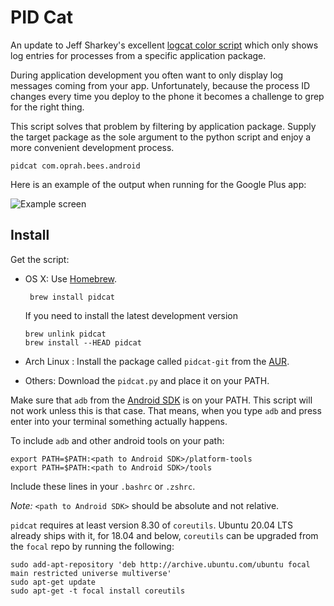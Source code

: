 PID Cat
=======

An update to Jeff Sharkey's excellent [logcat color script][1] which only shows
log entries for processes from a specific application package.

During application development you often want to only display log messages
coming from your app. Unfortunately, because the process ID changes every time
you deploy to the phone it becomes a challenge to grep for the right thing.

This script solves that problem by filtering by application package. Supply the
target package as the sole argument to the python script and enjoy a more
convenient development process.

    pidcat com.oprah.bees.android


Here is an example of the output when running for the Google Plus app:

![Example screen](screen.png)


Install
-------

Get the script:

 *  OS X: Use [Homebrew][2].

         brew install pidcat

    If you need to install the latest development version

        brew unlink pidcat
        brew install --HEAD pidcat

 * Arch Linux : Install the package called `pidcat-git` from the [AUR][4].

 * Others: Download the `pidcat.py` and place it on your PATH.


Make sure that `adb` from the [Android SDK][3] is on your PATH. This script will
not work unless this is that case. That means, when you type `adb` and press
enter into your terminal something actually happens.

To include `adb` and other android tools on your path:

    export PATH=$PATH:<path to Android SDK>/platform-tools
    export PATH=$PATH:<path to Android SDK>/tools

Include these lines in your `.bashrc` or `.zshrc`.

*Note:* `<path to Android SDK>` should be absolute and not relative.

`pidcat` requires at least version 8.30 of `coreutils`. Ubuntu 20.04 LTS already ships
with it, for 18.04 and below, `coreutils` can be upgraded from the `focal` repo by running
the following:

```shell
sudo add-apt-repository 'deb http://archive.ubuntu.com/ubuntu focal main restricted universe multiverse'
sudo apt-get update
sudo apt-get -t focal install coreutils
```

 [1]: http://jsharkey.org/blog/2009/04/22/modifying-the-android-logcat-stream-for-full-color-debugging/
 [2]: http://brew.sh
 [3]: http://developer.android.com/sdk/
 [4]: https://aur.archlinux.org/packages/pidcat-git/
